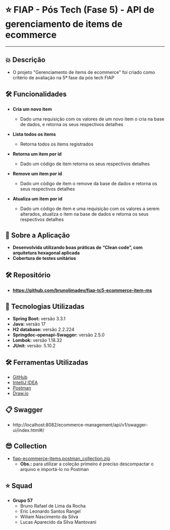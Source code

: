 # ⭐ FIAP - Pós Tech (Fase 5) - **API de gerenciamento de items de ecommerce**

---

## 💥 Descrição
- O projeto "Gerenciamento de items de ecommerce" foi criado como critério de avaliação na 5ª fase da pós tech FIAP

## 🛠️ Funcionalidades

- **Cria um novo item**
  - Dado uma requisição com os valores de um novo item o cria na base de dados, e retorna os seus respectivos detalhes

- **Lista todos os items**
  - Retorna todos os items registrados  

- **Retorna um item por id**
  - Dado um código de item retorna os seus respectivos detalhes

- **Remove um item por id**
    - Dado um código de item o remove da base de dados e retorna os seus respectivos detalhes

- **Atualiza um item por id**
    - Dado um código de item e uma requisição com os valores a serem alterados, atualiza o item na base de dados e retorna os seus respectivos detalhes

## 🚀 Sobre a Aplicação
- **Desenvolvida utilizando boas práticas de “Clean code”, com arquitetura hexagonal aplicada**
- **Cobertura de testes unitários**

## 🛠️ Repositório
- #### https://github.com/brunolimadev/fiap-tc5-ecommerce-item-ms

## 🚀 Tecnologias Utilizadas
- **Spring Boot:** versão 3.3.1
- **Java:** versão 17
- **H2 database:** versão 2.2.224
- **Springdoc-openapi-Swagger:** versão 2.5.0
- **Lombok:**  versão 1.18.32
- **JUnit:** versão: 5.10.2

## 🛠️ Ferramentas Utilizadas
- [GitHub](https://github.com/)
- [IntelliJ IDEA](https://www.jetbrains.com/idea/)
- [Postman](https://www.postman.com/)
- [Draw.io](https://app.diagrams.net/)

## 📋 Swagger
- http://localhost:8082/ecommerce-management/api/v1/swagger-ui/index.html#/

## 😎 Collection
- [fiap-ecommerce-items.postman_collection.zip](https://github.com/brunolimadev/fiap-tc5-ecommerce-item-ms/blob/develop/api-test-files/fiap-ecommerce-items.postman_collection.zip?raw=true)
  - **Obs.:** para utilizar a coleção primeiro é preciso descompactar o arquivo e importá-lo no Postman

## ⭐ Squad
- **Grupo 57**
  - Bruno Rafael de Lima da Rocha
  - Eric Leonardo Santos Rangel
  - Wiliam Nascimento da Silva
  - Lucas Aparecido da Silva Mantovani